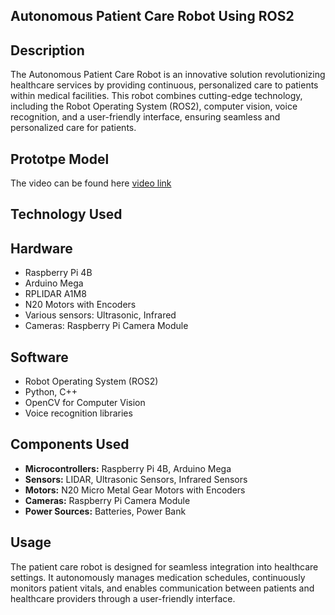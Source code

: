 ## Autonomous Patient Care Robot Using ROS2

## Description
The Autonomous Patient Care Robot is an innovative solution revolutionizing healthcare services by providing continuous, personalized care to patients within medical facilities. This robot combines cutting-edge technology, including the Robot Operating System (ROS2), computer vision, voice recognition, and a user-friendly interface, ensuring seamless and personalized care for patients.

## Prototpe Model
The video can be found here [video link](https://youtu.be/6Nv3aHWfnFs)

## Technology Used 

## Hardware
- Raspberry Pi 4B
- Arduino Mega
- RPLIDAR A1M8
- N20 Motors with Encoders
- Various sensors: Ultrasonic, Infrared
- Cameras: Raspberry Pi Camera Module

## Software
- Robot Operating System (ROS2)
- Python, C++
- OpenCV for Computer Vision
- Voice recognition libraries

## Components Used 
- **Microcontrollers:** Raspberry Pi 4B, Arduino Mega
- **Sensors:** LIDAR, Ultrasonic Sensors, Infrared Sensors
- **Motors:** N20 Micro Metal Gear Motors with Encoders
- **Cameras:** Raspberry Pi Camera Module
- **Power Sources:** Batteries, Power Bank

## Usage 
The patient care robot is designed for seamless integration into healthcare settings. It autonomously manages medication schedules, continuously monitors patient vitals, and enables communication between patients and healthcare providers through a user-friendly interface.

